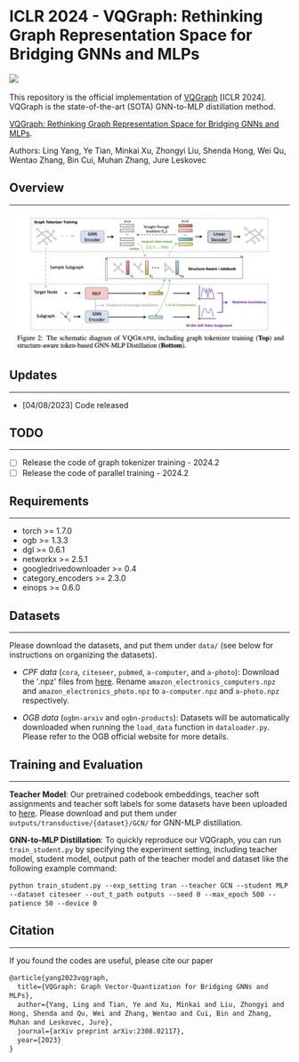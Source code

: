 # ICLR 2024 - VQGraph: Rethinking Graph Representation Space for Bridging GNNs and MLPs
<a href="https://arxiv.org/pdf/2308.02117.pdf"><img src="https://img.shields.io/badge/arXiv-2308.02117-brown.svg" height=22.5></a>

This repository is the official implementation of [VQGraph](https://openreview.net/forum?id=h6Tz85BqRI) [ICLR 2024]. 
VQGraph is the state-of-the-art (SOTA) GNN-to-MLP distillation method.

[VQGraph: Rethinking Graph Representation Space for Bridging GNNs and MLPs](https://openreview.net/forum?id=h6Tz85BqRI).

Authors: Ling Yang, Ye Tian, Minkai Xu, Zhongyi Liu, Shenda Hong, Wei Qu, Wentao Zhang, Bin Cui, Muhan Zhang, Jure Leskovec



## Overview
---
![Alt text](image.png)


## Updates
---

- [04/08/2023] Code released

## TODO
---

- [ ] Release the code of graph tokenizer training - 2024.2
- [ ] Release the code of parallel training - 2024.2

## Requirements 
---
* torch >= 1.7.0
* ogb >= 1.3.3
* dgl >= 0.6.1
* networkx >= 2.5.1
* googledrivedownloader >= 0.4
* category_encoders >= 2.3.0
* einops >= 0.6.0

## Datasets
---
Please download the datasets, and put them under `data/` (see below for instructions on organizing the datasets).

- *CPF data* (`cora`, `citeseer`, `pubmed`, `a-computer`, and `a-photo`): Download the '.npz' files from [here](https://www.dropbox.com/sh/fchrckrpf99gho2/AABZwMOeOnuiCxBjqYd46Qz3a?dl=0). Rename `amazon_electronics_computers.npz` and `amazon_electronics_photo.npz` to `a-computer.npz` and `a-photo.npz` respectively.

- *OGB data* (`ogbn-arxiv` and `ogbn-products`): Datasets will be automatically downloaded when running the `load_data` function in `dataloader.py`. Please refer to the OGB official website for more details.

## Training and Evaluation
---

**Teacher Model**: Our pretrained codebook embeddings, teacher soft assignments and teacher soft labels for some datasets have been uploaded to [here](https://www.dropbox.com/scl/fo/9yss598aln21gzdiwix61/h?dl=0&rlkey=oscheo12z9md8uah7eakq62yj). Please download and put them under `outputs/transductive/{dataset}/GCN/` for GNN-MLP distillation.


**GNN-to-MLP Distillation**: To quickly reproduce our VQGraph, you can run `train_student.py` by specifying the experiment setting, including teacher model, student model, output path of the teacher model and dataset like the following example command: 

```
python train_student.py --exp_setting tran --teacher GCN --student MLP --dataset citeseer --out_t_path outputs --seed 0 --max_epoch 500 --patience 50 --device 0
```

## Citation
---
If you found the codes are useful, please cite our paper
```
@article{yang2023vqgraph,
  title={VQGraph: Graph Vector-Quantization for Bridging GNNs and MLPs},
  author={Yang, Ling and Tian, Ye and Xu, Minkai and Liu, Zhongyi and Hong, Shenda and Qu, Wei and Zhang, Wentao and Cui, Bin and Zhang, Muhan and Leskovec, Jure},
  journal={arXiv preprint arXiv:2308.02117},
  year={2023}
}
```
